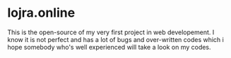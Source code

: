 # lojra.online
This is the open-source of my very first project in web developement. I know it is not perfect and has a lot of bugs and over-written codes which i hope somebody who's well experienced will take a look on my codes.
